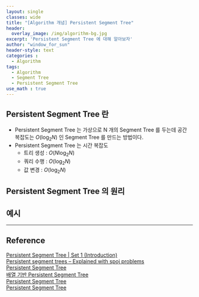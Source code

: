 ```yaml
--- 
layout: single
classes: wide
title: "[Algorithm 개념] Persistent Segment Tree"
header:
  overlay_image: /img/algorithm-bg.jpg
excerpt: 'Persistent Segment Tree 에 대해 알아보자'
author: "window_for_sun"
header-style: text
categories :
  - Algorithm
tags:
  - Algorithm
  - Segment Tree
  - Persistent Segment Tree
use_math : true
---  
```


## Persistent Segment Tree 란
- Persistent Segment Tree 는 가상으로 N 개의 Segment Tree 를 두는데 공간 복잡도는 $O(\log_2 N)$ 인 Segment Tree 를 만드는 방법이다.
- Persistent Segment Tree 는 시간 복잡도
	- 트리 생성 : $O(N \log_2 N)$
	- 쿼리 수행 : $O(\log_2 N)$
	- 값 변경 : $O(\log_2 N)$
	
## Persistent Segment Tree 의 원리


## 예시

---
## Reference
[Persistent Segment Tree | Set 1 (Introduction)](https://www.geeksforgeeks.org/persistent-segment-tree-set-1-introduction/)  
[Persistent segment trees – Explained with spoj problems](https://blog.anudeep2011.com/persistent-segment-trees-explained-with-spoj-problems/)  
[Persistent Segment Tree](https://blog.myungwoo.kr/100)  
[배열 기반 Persistent Segment Tree](https://junis3.tistory.com/8)  
[Persistent Segment Tree](https://softgoorm.tistory.com/12)  
[Persistent Segment Tree](https://hongjun7.tistory.com/64)  
